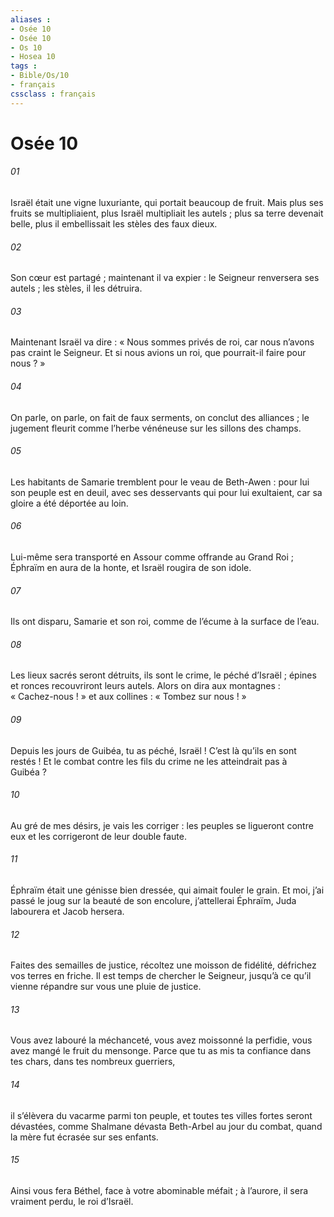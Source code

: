 ```yaml
---
aliases : 
- Osée 10
- Osée 10
- Os 10
- Hosea 10
tags : 
- Bible/Os/10
- français
cssclass : français
---
```


# Osée 10

###### 01
Israël était une vigne luxuriante,
qui portait beaucoup de fruit.
Mais plus ses fruits se multipliaient,
plus Israël multipliait les autels ;
plus sa terre devenait belle,
plus il embellissait les stèles des faux dieux.
###### 02
Son cœur est partagé ;
maintenant il va expier :
le Seigneur renversera ses autels ;
les stèles, il les détruira.
###### 03
Maintenant Israël va dire :
« Nous sommes privés de roi,
car nous n’avons pas craint le Seigneur.
Et si nous avions un roi,
que pourrait-il faire pour nous ? »
###### 04
On parle, on parle,
on fait de faux serments,
on conclut des alliances ;
le jugement fleurit comme l’herbe vénéneuse
sur les sillons des champs.
###### 05
Les habitants de Samarie tremblent
pour le veau de Beth-Awen :
pour lui son peuple est en deuil,
avec ses desservants qui pour lui exultaient,
car sa gloire a été déportée au loin.
###### 06
Lui-même sera transporté en Assour
comme offrande au Grand Roi ;
Éphraïm en aura de la honte,
et Israël rougira de son idole.
###### 07
Ils ont disparu, Samarie et son roi,
comme de l’écume à la surface de l’eau.
###### 08
Les lieux sacrés seront détruits,
ils sont le crime, le péché d’Israël ;
épines et ronces recouvriront leurs autels.
Alors on dira aux montagnes : « Cachez-nous ! »
et aux collines : « Tombez sur nous ! »
###### 09
Depuis les jours de Guibéa,
tu as péché, Israël !
C’est là qu’ils en sont restés !
Et le combat contre les fils du crime
ne les atteindrait pas à Guibéa ?
###### 10
Au gré de mes désirs, je vais les corriger :
les peuples se ligueront contre eux
et les corrigeront de leur double faute.
###### 11
Éphraïm était une génisse bien dressée,
qui aimait fouler le grain.
Et moi, j’ai passé le joug
sur la beauté de son encolure,
j’attellerai Éphraïm,
Juda labourera
et Jacob hersera.
###### 12
Faites des semailles de justice,
récoltez une moisson de fidélité,
défrichez vos terres en friche.
Il est temps de chercher le Seigneur,
jusqu’à ce qu’il vienne répandre sur vous
une pluie de justice.
###### 13
Vous avez labouré la méchanceté,
vous avez moissonné la perfidie,
vous avez mangé le fruit du mensonge.
Parce que tu as mis ta confiance dans tes chars,
dans tes nombreux guerriers,
###### 14
il s’élèvera du vacarme parmi ton peuple,
et toutes tes villes fortes seront dévastées,
comme Shalmane dévasta Beth-Arbel au jour du combat,
quand la mère fut écrasée sur ses enfants.
###### 15
Ainsi vous fera Béthel,
face à votre abominable méfait ;
à l’aurore, il sera vraiment perdu, le roi d’Israël.
